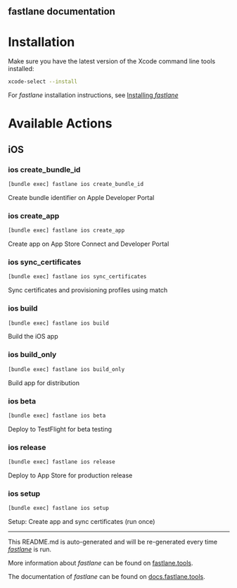 fastlane documentation
----

# Installation

Make sure you have the latest version of the Xcode command line tools installed:

```sh
xcode-select --install
```

For _fastlane_ installation instructions, see [Installing _fastlane_](https://docs.fastlane.tools/#installing-fastlane)

# Available Actions

## iOS

### ios create_bundle_id

```sh
[bundle exec] fastlane ios create_bundle_id
```

Create bundle identifier on Apple Developer Portal

### ios create_app

```sh
[bundle exec] fastlane ios create_app
```

Create app on App Store Connect and Developer Portal

### ios sync_certificates

```sh
[bundle exec] fastlane ios sync_certificates
```

Sync certificates and provisioning profiles using match

### ios build

```sh
[bundle exec] fastlane ios build
```

Build the iOS app

### ios build_only

```sh
[bundle exec] fastlane ios build_only
```

Build app for distribution

### ios beta

```sh
[bundle exec] fastlane ios beta
```

Deploy to TestFlight for beta testing

### ios release

```sh
[bundle exec] fastlane ios release
```

Deploy to App Store for production release

### ios setup

```sh
[bundle exec] fastlane ios setup
```

Setup: Create app and sync certificates (run once)

----

This README.md is auto-generated and will be re-generated every time [_fastlane_](https://fastlane.tools) is run.

More information about _fastlane_ can be found on [fastlane.tools](https://fastlane.tools).

The documentation of _fastlane_ can be found on [docs.fastlane.tools](https://docs.fastlane.tools).

